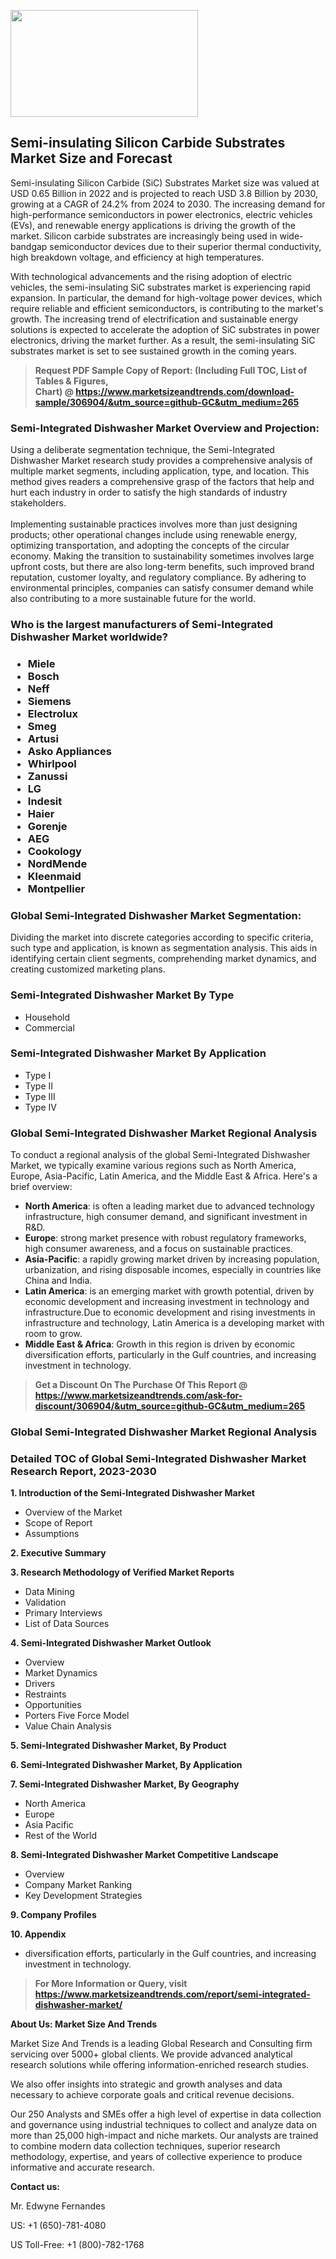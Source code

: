 <p><img class="alignnone size-medium wp-image-20088" src="https://ffe5etoiles.com/wp-content/uploads/2024/12/MST1-300x171.png" alt="" width="300" height="171" /></p><h2>Semi-insulating Silicon Carbide Substrates Market Size and Forecast</h2><p>Semi-insulating Silicon Carbide (SiC) Substrates Market size was valued at USD 0.65 Billion in 2022 and is projected to reach USD 3.8 Billion by 2030, growing at a CAGR of 24.2% from 2024 to 2030. The increasing demand for high-performance semiconductors in power electronics, electric vehicles (EVs), and renewable energy applications is driving the growth of the market. Silicon carbide substrates are increasingly being used in wide-bandgap semiconductor devices due to their superior thermal conductivity, high breakdown voltage, and efficiency at high temperatures.</p><p>With technological advancements and the rising adoption of electric vehicles, the semi-insulating SiC substrates market is experiencing rapid expansion. In particular, the demand for high-voltage power devices, which require reliable and efficient semiconductors, is contributing to the market's growth. The increasing trend of electrification and sustainable energy solutions is expected to accelerate the adoption of SiC substrates in power electronics, driving the market further. As a result, the semi-insulating SiC substrates market is set to see sustained growth in the coming years.</p></p><blockquote id="" class=""><strong>Request PDF Sample Copy of Report: (Including Full TOC, List of Tables &amp; Figures, Chart)&nbsp;@&nbsp;<strong><a href="https://www.marketsizeandtrends.com/download-sample/306904/&utm_source=github-GC&utm_medium=265" target="_blank">https://www.marketsizeandtrends.com/download-sample/306904/&utm_source=github-GC&utm_medium=265</a></strong></strong></blockquote><h3 id="" class="">Semi-Integrated Dishwasher Market&nbsp;Overview and Projection:</h3><p id="" class="">Using a deliberate segmentation technique, the Semi-Integrated Dishwasher Market research study provides a comprehensive analysis of multiple market segments, including application, type, and location. This method gives readers a comprehensive grasp of the factors that help and hurt each industry in order to satisfy the high standards of industry stakeholders. <br /> <br />Implementing sustainable practices involves more than just designing products; other operational changes include using renewable energy, optimizing transportation, and adopting the concepts of the circular economy. Making the transition to sustainability sometimes involves large upfront costs, but there are also long-term benefits, such improved brand reputation, customer loyalty, and regulatory compliance. By adhering to environmental principles, companies can satisfy consumer demand while also contributing to a more sustainable future for the world.</p><h3 id="" class="">Who is the largest manufacturers of&nbsp;Semi-Integrated Dishwasher Market worldwide?</h3><h3 class=""><p><ul><li>Miele </li><li> Bosch </li><li> Neff </li><li> Siemens </li><li> Electrolux </li><li> Smeg </li><li> Artusi </li><li> Asko Appliances </li><li> Whirlpool </li><li> Zanussi </li><li> LG </li><li> Indesit </li><li> Haier </li><li> Gorenje </li><li> AEG </li><li> Cookology </li><li> NordMende </li><li> Kleenmaid </li><li> Montpellier</li></ul></p></h3><h3 id="" class="">Global&nbsp;Semi-Integrated Dishwasher Market Segmentation:</h3><p id="" class="">Dividing the market into discrete categories according to specific criteria, such type and application, is known as segmentation analysis. This aids in identifying certain client segments, comprehending market dynamics, and creating customized marketing plans.</p><h3 id="" class="">Semi-Integrated Dishwasher Market&nbsp;By Type</h3><p><p><ul><li>Household</li><li> Commercial</p></li></ul></p></p><h3 id="" class="">Semi-Integrated Dishwasher Market&nbsp;By Application</h3><p class=""><p><ul><li>Type I</li><li> Type II</li><li> Type III</li><li> Type IV</li></ul></p></p><h3 id="" class="">Global Semi-Integrated Dishwasher Market Regional Analysis</h3><p id="" class="">To conduct a regional analysis of the global Semi-Integrated Dishwasher Market, we typically examine various regions such as North America, Europe, Asia-Pacific, Latin America, and the Middle East &amp; Africa. Here's a brief overview:</p><ul><li><strong>North America</strong>: is often a leading market due to advanced technology infrastructure, high consumer demand, and significant investment in R&amp;D.</li><li><strong>Europe</strong>: strong market presence with robust regulatory frameworks, high consumer awareness, and a focus on sustainable practices.</li><li><strong>Asia-Pacific</strong>: a rapidly growing market driven by increasing population, urbanization, and rising disposable incomes, especially in countries like China and India.</li><li><strong>Latin America</strong>: is an emerging market with growth potential, driven by economic development and increasing investment in technology and infrastructure.Due to economic development and rising investments in infrastructure and technology, Latin America is a developing market with room to grow.</li><li><strong>Middle East &amp; Africa</strong>: Growth in this region is driven by economic diversification efforts, particularly in the Gulf countries, and increasing investment in technology.</li></ul><blockquote id="" class=""><strong>Get a Discount On The Purchase Of This Report @ <strong><a href="https://www.marketsizeandtrends.com/ask-for-discount/306904/&utm_source=github-GC&utm_medium=265" target="_blank">https://www.marketsizeandtrends.com/ask-for-discount/306904/&utm_source=github-GC&utm_medium=265</a></strong></strong></blockquote><h3 id="" class="">Global Semi-Integrated Dishwasher Market Regional Analysis</h3><h3 id="" class="">Detailed TOC of Global Semi-Integrated Dishwasher Market Research Report, 2023-2030</h3><p id="" class=""><strong>1. Introduction of the Semi-Integrated Dishwasher Market</strong></p><ul><li>Overview of the Market</li><li>Scope of Report</li><li>Assumptions</li></ul><p id="" class=""><strong>2. Executive Summary</strong></p><p id="" class=""><strong>3. Research Methodology of Verified Market Reports</strong></p><ul><li>Data Mining</li><li>Validation</li><li>Primary Interviews</li><li>List of Data Sources</li></ul><p id="" class=""><strong>4. Semi-Integrated Dishwasher Market Outlook</strong></p><ul><li>Overview</li><li>Market Dynamics</li><li>Drivers</li><li>Restraints</li><li>Opportunities</li><li>Porters Five Force Model</li><li>Value Chain Analysis</li></ul><p id="" class=""><strong>5. Semi-Integrated Dishwasher Market, By Product</strong></p><p id="" class=""><strong>6. Semi-Integrated Dishwasher Market, By Application</strong></p><p id="" class=""><strong>7. Semi-Integrated Dishwasher Market, By Geography</strong></p><ul><li>North America</li><li>Europe</li><li>Asia Pacific</li><li>Rest of the World</li></ul><p id="" class=""><strong>8. Semi-Integrated Dishwasher Market Competitive Landscape</strong></p><ul><li>Overview</li><li>Company Market Ranking</li><li>Key Development Strategies</li></ul><p id="" class=""><strong>9. Company Profiles</strong></p><p id="" class=""><strong>10. Appendix</strong></p><ul><li>diversification efforts, particularly in the Gulf countries, and increasing investment in technology.</li></ul><blockquote id="" class=""><strong>For More Information or Query, visit <strong><strong><a href="https://www.marketsizeandtrends.com/report/semi-integrated-dishwasher-market/" target="_blank">https://www.marketsizeandtrends.com/report/semi-integrated-dishwasher-market/</a></strong></strong></strong></blockquote><p id="" class=""><strong>About Us: Market Size And Trends</strong></p><p id="" class="">Market Size And Trends is a leading Global Research and Consulting firm servicing over 5000+ global clients. We provide advanced analytical research solutions while offering information-enriched research studies.</p><p id="" class="">We also offer insights into strategic and growth analyses and data necessary to achieve corporate goals and critical revenue decisions.</p><p id="" class="">Our 250 Analysts and SMEs offer a high level of expertise in data collection and governance using industrial techniques to collect and analyze data on more than 25,000 high-impact and niche markets. Our analysts are trained to combine modern data collection techniques, superior research methodology, expertise, and years of collective experience to produce informative and accurate research.</p><p id="" class=""><strong>Contact us:</strong></p><p id="" class="">Mr. Edwyne Fernandes</p><p id="" class="">US: +1 (650)-781-4080</p><p id="" class="">US Toll-Free: +1 (800)-782-1768</p>

